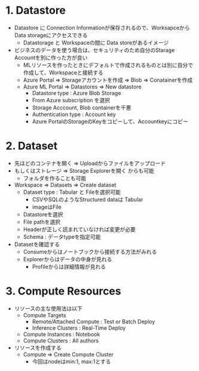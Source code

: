 # 1. Datastore
* Datastore に Connection Informationが保存されるので、Worksapceから Data storageにアクセスできる
    * Datastorage と Workspaceの間に Data storeがあるイメージ
* ビジネスのデータを使う場合は、セキュリティのため自分のStarage Accountを別に作った方が良い
    * MLリソースを作ったときにデフォルトで作成されるものとは別に自分で作成して、Workspaceと接続する
    * Azure Portal ⇒ Storageアカウントを作成 ⇒ Blob ⇒ Conatainerを作成
    * Azure ML Portal ⇒ Datastores ⇒ New datastore
        * Datastore type : Azure Blob Storage
        * From Azure subscription を選択
        * Storage Acccount, Blob containerを千悪
        * Authentication type : Account key
        * Azure PortalのStorageのKeyをコピーして、Accountkeyにコピー

# 2. Dataset
* 先ほどのコンテナを開く ⇒ Uploadからファイルをアップロード
* もしくはストレージ ⇒ Storage Explorerを開く からも可能
    * フォルダを作ることも可能
* Workspace ⇒ Datasets ⇒ Create dataset
    * Dataset type : Tabular と Fileを選択可能
        * CSVやSQLのようなStructured dataは Tabular
        * imageはFile
    * Datastoreを選択
    * File pathを選択
    * Headerが正しく読まれていなければ変更が必要
    * Schema : データtypeを指定可能
* Datasetを確認する
    * Consumeからはノートブックから接続する方法がみれる
    * Explorerからはデータの中身が見れる
        * Profileからは詳細情報が見れる

# 3. Compute Resources
* リソースの主な使用法は以下
    * Compute Targets
        * Remote/Attached Compute : Test or Batch Deploy
        * Inference Clusters : Real-Time Deploy
    * Compute Instances : Notebook
    * Compute Clusters : All authors
* リソースを作成する
    * Compute ⇒ Create Compute Cluster
        * 今回はnodeはmin:1, max:1とする